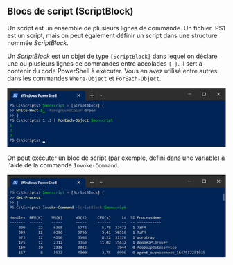 

## Blocs de script (ScriptBlock)

Un script est un ensemble de plusieurs lignes de commande. Un fichier .PS1 est un script, mais on peut également définir un script dans une structure nommée *ScriptBlock*.

Un *ScriptBlock* est un objet de type `[ScriptBlock]` dans lequel on déclare une ou plusieurs lignes de commandes entre accolades `{ }`. Il sert à contenir du code PowerShell à exécuter. Vous en avez utilisé entre autres dans les commandes `Where-Object` et `ForEach-Object`.

![image](./assets/r06_01d.png)

On peut exécuter un bloc de script (par exemple, défini dans une variable) à l'aide de la commande `Invoke-Command`.

![image](./assets/r06_01e.png)

